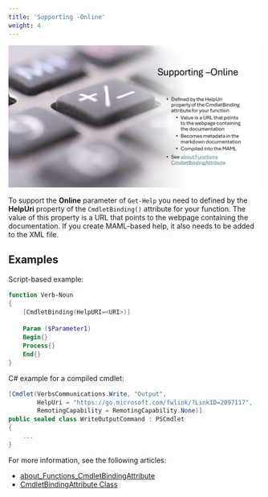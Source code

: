 ```yaml
---
title: 'Supporting -Online'
weight: 4
---
```


![Supporting -Online][04]

To support the **Online** parameter of `Get-Help` you need to defined by the **HelpUri** property of
the `CmdletBinding()` attribute for your function. The value of this property is a URL that points
to the webpage containing the documentation. If you create MAML-based help, it also needs to be
added to the XML file.

## Examples

Script-based example:

```powershell
function Verb-Noun
{
    [CmdletBinding(HelpURI=<URI>)]

    Param ($Parameter1)
    Begin{}
    Process{}
    End{}
}
```

C# example for a compiled cmdlet:

```csharp
[Cmdlet(VerbsCommunications.Write, "Output",
        HelpUri = "https://go.microsoft.com/fwlink/?LinkID=2097117",
        RemotingCapability = RemotingCapability.None)]
public sealed class WriteOutputCommand : PSCmdlet
{
    ...
}
```

For more information, see the following articles:

- [about_Functions_CmdletBindingAttribute][02]
- [CmdletBindingAttribute Class][01]

<!-- link references -->
[01]: https://learn.microsoft.com/dotnet/api/system.management.automation.cmdletbindingattribute
[02]: https://learn.microsoft.com/powershell/module/microsoft.powershell.core/about/about_functions_cmdletbindingattribute
[04]: slide4.png

